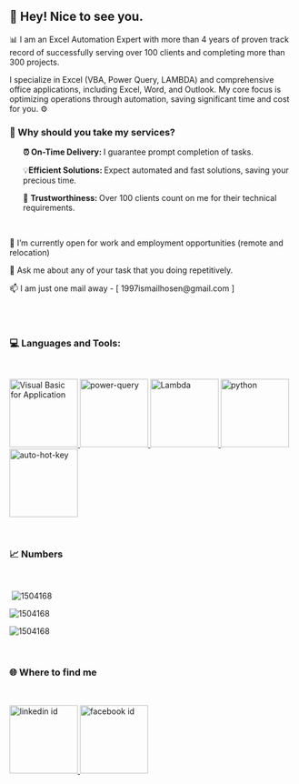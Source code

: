 <h2 align="left">👋 Hey! Nice to see you. </h2>

<p align="left"> 📊 I am an Excel Automation Expert with more than 4 years of proven track record of successfully serving over 100 clients and completing more than 300 projects.</p>

<p align="left">I specialize in Excel (VBA, Power Query, LAMBDA) and comprehensive office applications, including Excel, Word, and Outlook. My core focus is optimizing operations through automation, saving significant time and cost for you. ⚙️</p>

<h3 align="left"> 🤔 Why should you take my services?</h3>
<ul  style="list-style-type: none;">
	<li><p><b> ⏰ On-Time Delivery: </b>I guarantee prompt completion of tasks.</p></li>
	<li><p> 💡<b>Efficient Solutions: </b> Expect automated and fast solutions, saving your precious time.</p></li>
	<li><p> 🤝 <b>Trustworthiness: </b> Over 100 clients count on me for their technical requirements.</p></li>
</ul>
<br>

<p align="left"> 👯 I’m currently open for work and employment opportunities (remote and relocation) </p>
<p align="left"> 💬 Ask me about any of your task that you doing repetitively. </p>
<p align="left"> 📫 I am just one mail away - [ 1997ismailhosen@gmail.com ] </p>
<br>
<br>

<h3 align="left"> 💻 Languages and Tools:</h3>
<br>
<p align="left"> 
  <a href="https://learn.microsoft.com/en-us/office/vba/api/overview/" target="_blank" > 
    <img src="https://excelautomationpro.com/wp-content/uploads/2024/04/visual-basic-for-application.jpg" alt="Visual Basic for Application" width="120" /> 

  </a> 
  <a href="https://learn.microsoft.com/en-us/power-query/" target="_blank" > 
    <img src="https://excelautomationpro.com/wp-content/uploads/2024/04/Power-Query.jpg" alt="power-query" width="120" /> 
  </a> 
  <a href="https://support.microsoft.com/en-us/office/lambda-function-bd212d27-1cd1-4321-a34a-ccbf254b8b67#:~:text=You%20can%20also%20manage%20the%20LAMBDA%20function%20as,Name.%20Enter%20the%20name%20for%20the%20LAMBDA%20function."target="_blank" > 
    <img src="https://excelautomationpro.com/wp-content/uploads/2024/04/Lambda.jpg" alt="Lambda" width=120"/> 
  </a>
  <a href="https://www.python.org" target="_blank" > 
    <img src="https://excelautomationpro.com/wp-content/uploads/2024/04/python.jpg" alt="python" width=120"/> 
  </a>
  <a href="https://www.autohotkey.com/" target="_blank" > 
    <img src="https://excelautomationpro.com/wp-content/uploads/2024/04/auto-hot-key.jpg" alt="auto-hot-key" width=120"/> 
  </a>

</p>
<br>

<h3 align="left"> 📈 Numbers</h3>
<br>

<p>&nbsp;<img align="center" src="https://github-readme-stats.vercel.app/api?username=1504168&show_icons=true&locale=en" alt="1504168" /></p>

<p><img align="center" src="https://github-readme-streak-stats.herokuapp.com/?user=1504168&" alt="1504168" /></p>

<p><img align="center" src="https://github-readme-stats.vercel.app/api/top-langs?username=1504168&show_icons=true&locale=en&layout=compact" alt="1504168" /></p>

<br>
<h3 align="left"> 🌐 Where to find me</h3>
<br>
<p align="left">

  <a href="https://www.linkedin.com/in/ismail-hosen-eap/" target="_blank" > 
    <img src="https://excelautomationpro.com/wp-content/uploads/2024/04/linkedin.jpg" alt="linkedin id" width=120"/> 
  </a>
  <a href="https://www.facebook.com/mdismail.hosen.7" target="_blank" > 
    <img src="https://excelautomationpro.com/wp-content/uploads/2024/04/facebook.jpg" alt="facebook id" width=120"/> 
  </a>

</p>
